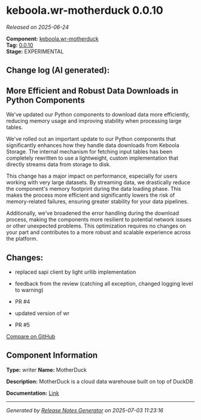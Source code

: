 #  keboola.wr-motherduck 0.0.10

_Released on 2025-06-24_

**Component:** [keboola.wr-motherduck](https://github.com/keboola/component-motherduck)  
**Tag:** [0.0.10](https://github.com/keboola/component-motherduck/releases/tag/0.0.10)  
**Stage:** EXPERIMENTAL


## Change log (AI generated):
## More Efficient and Robust Data Downloads in Python Components
We've updated our Python components to download data more efficiently, reducing memory usage and improving stability when processing large tables.

We've rolled out an important update to our Python components that significantly enhances how they handle data downloads from Keboola Storage. The internal mechanism for fetching input tables has been completely rewritten to use a lightweight, custom implementation that directly streams data from storage to disk.

This change has a major impact on performance, especially for users working with very large datasets. By streaming data, we drastically reduce the component's memory footprint during the data loading phase. This makes the process more efficient and significantly lowers the risk of memory-related failures, ensuring greater stability for your data pipelines.

Additionally, we've broadened the error handling during the download process, making the components more resilient to potential network issues or other unexpected problems. This optimization requires no changes on your part and contributes to a more robust and scalable experience across the platform.



## Changes:



- replaced sapi client by light urllib implementation 




- feedback from the review (catching all exception, changed logging level to warning) 




- PR #4 




- updated version of wr 




- PR #5 



[Compare on GitHub](https://github.com/keboola/component-motherduck/compare/0.0.9...0.0.10)



## Component Information
**Type:** writer
**Name:** MotherDuck

**Description:** MotherDuck is a cloud data warehouse built on top of DuckDB


**Documentation:** [Link](https://github.com/keboola/component-motherduck/blob/master/README.md)



---
_Generated by [Release Notes Generator](https://github.com/keboola/release-notes-generator)
on 2025-07-03 11:23:16_